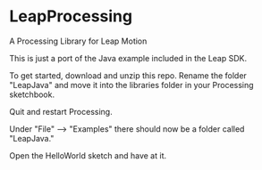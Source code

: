 LeapProcessing
==============

A Processing Library for Leap Motion

This is just a port of the Java example included in the Leap SDK.

To get started, download and unzip this repo. Rename the folder "LeapJava" and move it into the libraries folder in your Processing sketchbook.

Quit and restart Processing.

Under "File" --> "Examples" there should now be a folder called "LeapJava."

Open the HelloWorld sketch and have at it.
